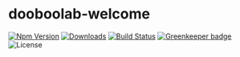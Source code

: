 # dooboolab-welcome
[![Npm Version](http://img.shields.io/npm/v/dooboolab-welcome.svg?style=flat-square)](https://npmjs.org/package/dooboolab-welcome)
[![Downloads](http://img.shields.io/npm/dm/dooboolab-welcome.svg?style=flat-square)](https://npmjs.org/package/dooboolab-welcome)
[![Build Status](https://travis-ci.com/dooboolab/dooboolab-welcome.svg?branch=master)](https://travis-ci.com/dooboolab/dooboolab-welcome) [![Greenkeeper badge](https://badges.greenkeeper.io/dooboolab/dooboolab-welcome.svg)](https://greenkeeper.io/)
![License](http://img.shields.io/npm/l/dooboolab-welcome.svg?style=flat-square)
